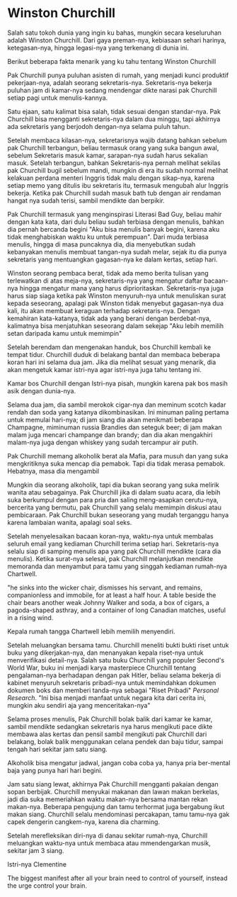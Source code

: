 # Winston Churchill

Salah satu tokoh dunia yang ingin ku bahas, mungkin secara keseluruhan adalah Winston Churchill. Dari gaya preman-nya, kebiasaan sehari harinya, ketegasan-nya, hingga legasi-nya yang terkenang di dunia ini.

Berikut beberapa fakta menarik yang ku tahu tentang Winston Churchill

Pak Churchill punya puluhan asisten di rumah, yang menjadi kunci produktif pekerjaan-nya, adalah seorang sekretaris-nya. Sekretaris-nya bekerja puluhan jam di kamar-nya sedang mendengar dikte narasi pak Churchill setiap pagi untuk menulis-kannya.

Satu ejaan, satu kalimat bisa salah, tidak sesuai dengan standar-nya. Pak Churchill bisa mengganti sekretaris-nya dalam dua minggu, tapi akhirnya ada sekretaris yang berjodoh dengan-nya selama puluh tahun.

Setelah membaca kilasan-nya, sekretarisnya wajib datang bahkan sebelum pak Churchill terbangun, beliau termasuk orang yang suka bangun awal, sebelum Sekretaris masuk kamar, sarapan-nya sudah harus sekalian masuk. Setelah terbangun, bahkan Sekretaris-nya pernah melihat sekilas pak Churchill bugil sebelum mandi, mungkin di era itu sudah normal melihat kelakuan perdana menteri Inggris tidak malu dengan sikap-nya, karena setiap memo yang ditulis ibu sekretaris itu, termasuk mengubah alur Inggris bekerja. Ketika pak Churchill sudah masuk bath tub dengan air rendaman hangat nya sudah terisi, sambil mendikte dan berpikir.

Pak Churchill termasuk yang menginspirasi Literasi Bad Guy, beliau mahir dengan kata kata, dari dulu beliau sudah terbiasa dengan menulis, bahkan dia pernah bercanda begini "Aku bisa menulis banyak begini, karena aku tidak menghabiskan waktu ku untuk perempuan". Dari muda terbiasa menulis, hingga di masa puncaknya dia, dia menyebutkan sudah kebanyakan menulis membuat tangan-nya sudah melar, sejak itu dia punya sekretaris yang mentuangkan gagasan-nya ke dalam kertas, setiap hari.

Winston seorang pembaca berat, tidak ada memo berita tulisan yang terlewatkan di atas meja-nya, sekretaris-nya yang mengatur daftar bacaan-nya hingga mengatur mana yang harus diprioritaskan. Sekretaris-nya juga harus siap siaga ketika pak Winston menyuruh-nya untuk menuliskan surat kepada seseorang, apalagi pak Winston tidak menyebut gagasan-nya dua kali, itu akan membuat keraguan terhadap sekretaris-nya. Dengan kemahiran kata-katanya, tidak ada yang berani dengan berdebat-nya, kalimatnya bisa menjatuhkan seseorang dalam sekejap "Aku lebih memilih setan daripada kamu untuk memimpin"

Setelah berendam dan mengenakan handuk, bos Churchill kembali ke tempat tidur. Churchill duduk di belakang bantal dan membaca beberapa koran hari ini selama dua jam. Jika dia melihat sesuat yang menarik, dia akan mengetuk kamar istri-nya agar istri-nya juga tahu tentang ini.

Kamar bos Churchill dengan Istri-nya pisah, mungkin karena pak bos masih asik dengan dunia-nya.

Selama dua jam, dia sambil merokok cigar-nya dan meminum scotch kadar rendah dan soda yang katanya dikombinasikan. Ini minuman paling pertama untuk memulai hari-nya; di jam siang dia akan menikmati beberapa Champagne, miminuman russia Brandies dan seteguk beer; di jam makan malam juga mencari champange dan brandy; dan dia akan mengakhiri malam-nya juga dengan whiskey yang sudah tercampur air putih.

Pak Churchill memang alkoholik berat ala Mafia, para musuh dan yang suka mengkritiknya suka mencap dia pemabok. Tapi dia tidak merasa pemabok. Hebatnya, masa dia mengambil

Mungkin dia seorang alkoholik, tapi dia bukan seorang yang suka melirik wanita atau sebagainya. Pak Churchill jika di dalam suatu acara, dia lebih suka berkumpul dengan para pria dan saling meng-asapkan cerutu-nya, bercerita yang bermutu, pak Churchill yang selalu memimpin diskusi atau pembicaraan. Pak Churchill bukan seseorang yang mudah terganggu hanya karena lambaian wanita, apalagi soal seks.

Setelah menyelesaikan bacaan koran-nya, waktu-nya untuk membalas seluruh email yang kediaman Churchill terima setiap hari. Sekretaris-nya selalu siap di samping menulis apa yang pak Churchill mendikte (cara dia menulis).
Ketika surat-nya selesai, pak Churchill melanjutkan mendikte memoranda dan menyambut para tamu yang singgah kediaman rumah-nya Chartwell.

"he sinks into the wicker chair, dismisses his servant, and remains, companionless and immobile, for at least a half hour. A table beside the chair bears another weak Johnny Walker and soda, a box of cigars, a pagoda-shaped asthray, and a container of long Canadian matches, useful in a rising wind.

Kepala rumah tangga Chartwell lebih memilih menyendiri.

Setelah meluangkan bersama tamu. Churchill meneliti bukti bukti riset untuk buku yang dikerjakan-nya, dan menanyakan kepala riset-nya untuk menverifikasi detail-nya. Salah satu buku Churchill yang populer Second's World War, buku ini menjadi karya masterpiece Churchill tentang pengalaman-nya berhadapan dengan pak Hitler, beliau selama bekerja di kabinet menyuruh sekretaris pribadi-nya untuk memindahkan dokumen dokumen boks dan memberi tanda-nya sebagai "Riset Pribadi" *Personal Research*. "Ini bisa menjadi manfaat untuk negara kita dari cerita ini, mungkin aku sendiri aja yang menceritakan-nya"

Selama proses menulis, Pak Churchill bolak balik dari kamar ke kamar, sambil mendikte sedangkan sekretaris nya harus mengikuti pace dikte membawa alas kertas dan pensil sambil mengikuti pak Churchill dari belakang, bolak balik menggunakan celana pendek dan baju tidur, sampai tengah hari sekitar jam satu siang.

Alkoholik bisa mengatur jadwal, jangan coba coba ya, hanya pria ber-mental baja yang punya hari hari begini.

Jam satu siang lewat, akhirnya Pak Churchill mengganti pakaian dengan sopan berbijak. Churchill menyukai makanan dan lawan makan berkelas, jadi dia suka memeriahkan waktu makan-nya bersama mantan rekan makan-nya. Beberapa pengujung dan tamu terhormat juga bergabung ikut makan siang. Churchill selalu mendominasi percakapan, tamu tamu-nya gak capek dengerin cangkem-nya, karena dia charming.

Setelah merefleksikan diri-nya di danau sekitar rumah-nya, Churchill meluangkan waktu-nya untuk membaca atau mmendengarkan musik, sekitar jam 3 siang.

Istri-nya Clementine

The biggest manifest after all your brain need to control of yourself, instead the urge control your brain.
